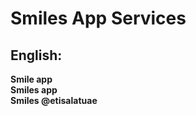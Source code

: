 # **Smiles App Services**

## **English**:

**Smile app**  
**Smiles app**  
**Smiles @etisalatuae**  
